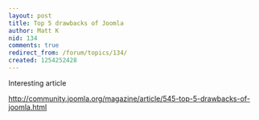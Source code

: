 ```yaml
---
layout: post
title: Top 5 drawbacks of Joomla
author: Matt K
nid: 134
comments: true
redirect_from: /forum/topics/134/
created: 1254252428
---
```

<p>Interesting article</p>
<p><a href="http://community.joomla.org/magazine/article/545-top-5-drawbacks-of-joomla.html">http://community.joomla.org/magazine/article/545-top-5-drawbacks-of-joomla.html</a></p>
